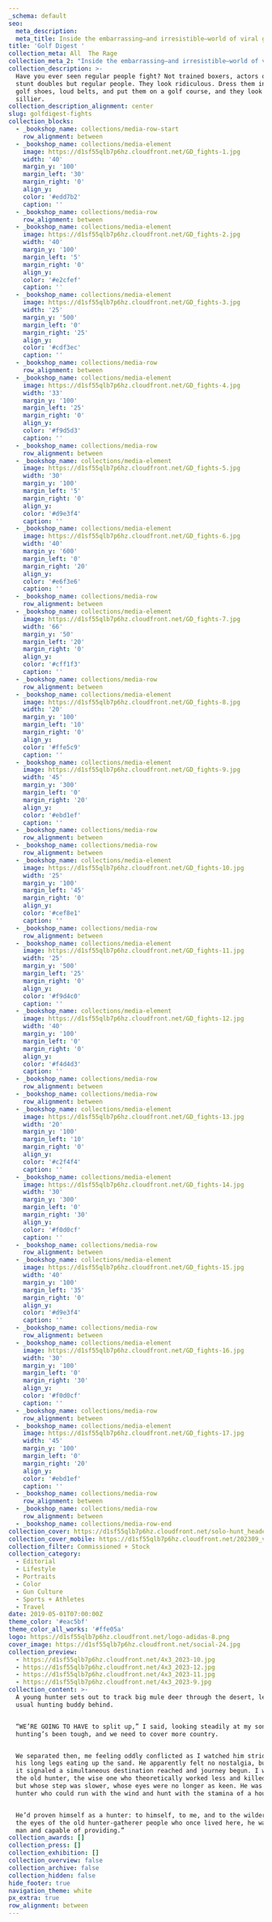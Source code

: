 ```yaml
---
_schema: default
seo:
  meta_description:
  meta_title: Inside the embarrassing—and irresistible—world of viral golf fights
title: 'Golf Digest '
collection_meta: All  The Rage
collection_meta_2: "Inside the embarrassing—and irresistible—world of viral golf fights.\_"
collection_description: >-
  Have you ever seen regular people fight? Not trained boxers, actors or their
  stunt doubles but regular people. They look ridiculous. Dress them in pastels,
  golf shoes, loud belts, and put them on a golf course, and they look even
  sillier.
collection_description_alignment: center
slug: golfdigest-fights
collection_blocks:
  - _bookshop_name: collections/media-row-start
    row_alignment: between
  - _bookshop_name: collections/media-element
    image: https://d1sf55qlb7p6hz.cloudfront.net/GD_fights-1.jpg
    width: '40'
    margin_y: '100'
    margin_left: '30'
    margin_right: '0'
    align_y:
    color: '#edd7b2'
    caption: ''
  - _bookshop_name: collections/media-row
    row_alignment: between
  - _bookshop_name: collections/media-element
    image: https://d1sf55qlb7p6hz.cloudfront.net/GD_fights-2.jpg
    width: '40'
    margin_y: '100'
    margin_left: '5'
    margin_right: '0'
    align_y:
    color: '#e2cfef'
    caption: ''
  - _bookshop_name: collections/media-element
    image: https://d1sf55qlb7p6hz.cloudfront.net/GD_fights-3.jpg
    width: '25'
    margin_y: '500'
    margin_left: '0'
    margin_right: '25'
    align_y:
    color: '#cdf3ec'
    caption: ''
  - _bookshop_name: collections/media-row
    row_alignment: between
  - _bookshop_name: collections/media-element
    image: https://d1sf55qlb7p6hz.cloudfront.net/GD_fights-4.jpg
    width: '33'
    margin_y: '100'
    margin_left: '25'
    margin_right: '0'
    align_y:
    color: '#f9d5d3'
    caption: ''
  - _bookshop_name: collections/media-row
    row_alignment: between
  - _bookshop_name: collections/media-element
    image: https://d1sf55qlb7p6hz.cloudfront.net/GD_fights-5.jpg
    width: '30'
    margin_y: '100'
    margin_left: '5'
    margin_right: '0'
    align_y:
    color: '#d9e3f4'
    caption: ''
  - _bookshop_name: collections/media-element
    image: https://d1sf55qlb7p6hz.cloudfront.net/GD_fights-6.jpg
    width: '40'
    margin_y: '600'
    margin_left: '0'
    margin_right: '20'
    align_y:
    color: '#e6f3e6'
    caption: ''
  - _bookshop_name: collections/media-row
    row_alignment: between
  - _bookshop_name: collections/media-element
    image: https://d1sf55qlb7p6hz.cloudfront.net/GD_fights-7.jpg
    width: '66'
    margin_y: '50'
    margin_left: '20'
    margin_right: '0'
    align_y:
    color: '#cff1f3'
    caption: ''
  - _bookshop_name: collections/media-row
    row_alignment: between
  - _bookshop_name: collections/media-element
    image: https://d1sf55qlb7p6hz.cloudfront.net/GD_fights-8.jpg
    width: '20'
    margin_y: '100'
    margin_left: '10'
    margin_right: '0'
    align_y:
    color: '#ffe5c9'
    caption: ''
  - _bookshop_name: collections/media-element
    image: https://d1sf55qlb7p6hz.cloudfront.net/GD_fights-9.jpg
    width: '45'
    margin_y: '300'
    margin_left: '0'
    margin_right: '20'
    align_y:
    color: '#ebd1ef'
    caption: ''
  - _bookshop_name: collections/media-row
    row_alignment: between
  - _bookshop_name: collections/media-row
    row_alignment: between
  - _bookshop_name: collections/media-element
    image: https://d1sf55qlb7p6hz.cloudfront.net/GD_fights-10.jpg
    width: '25'
    margin_y: '100'
    margin_left: '45'
    margin_right: '0'
    align_y:
    color: '#cef8e1'
    caption: ''
  - _bookshop_name: collections/media-row
    row_alignment: between
  - _bookshop_name: collections/media-element
    image: https://d1sf55qlb7p6hz.cloudfront.net/GD_fights-11.jpg
    width: '25'
    margin_y: '500'
    margin_left: '25'
    margin_right: '0'
    align_y:
    color: '#f9d4c0'
    caption: ''
  - _bookshop_name: collections/media-element
    image: https://d1sf55qlb7p6hz.cloudfront.net/GD_fights-12.jpg
    width: '40'
    margin_y: '100'
    margin_left: '0'
    margin_right: '0'
    align_y:
    color: '#f4d4d3'
    caption: ''
  - _bookshop_name: collections/media-row
    row_alignment: between
  - _bookshop_name: collections/media-row
    row_alignment: between
  - _bookshop_name: collections/media-element
    image: https://d1sf55qlb7p6hz.cloudfront.net/GD_fights-13.jpg
    width: '20'
    margin_y: '100'
    margin_left: '10'
    margin_right: '0'
    align_y:
    color: '#c2f4f4'
    caption: ''
  - _bookshop_name: collections/media-element
    image: https://d1sf55qlb7p6hz.cloudfront.net/GD_fights-14.jpg
    width: '30'
    margin_y: '300'
    margin_left: '0'
    margin_right: '30'
    align_y:
    color: '#f0d0cf'
    caption: ''
  - _bookshop_name: collections/media-row
    row_alignment: between
  - _bookshop_name: collections/media-element
    image: https://d1sf55qlb7p6hz.cloudfront.net/GD_fights-15.jpg
    width: '40'
    margin_y: '100'
    margin_left: '35'
    margin_right: '0'
    align_y:
    color: '#d9e3f4'
    caption: ''
  - _bookshop_name: collections/media-row
    row_alignment: between
  - _bookshop_name: collections/media-element
    image: https://d1sf55qlb7p6hz.cloudfront.net/GD_fights-16.jpg
    width: '30'
    margin_y: '100'
    margin_left: '0'
    margin_right: '30'
    align_y:
    color: '#f0d0cf'
    caption: ''
  - _bookshop_name: collections/media-row
    row_alignment: between
  - _bookshop_name: collections/media-element
    image: https://d1sf55qlb7p6hz.cloudfront.net/GD_fights-17.jpg
    width: '45'
    margin_y: '100'
    margin_left: '0'
    margin_right: '20'
    align_y:
    color: '#ebd1ef'
    caption: ''
  - _bookshop_name: collections/media-row
    row_alignment: between
  - _bookshop_name: collections/media-row
    row_alignment: between
  - _bookshop_name: collections/media-row-end
collection_cover: https://d1sf55qlb7p6hz.cloudfront.net/solo-hunt_header-16.jpg
collection_cover_mobile: https://d1sf55qlb7p6hz.cloudfront.net/202309_vertical-covers-3-3.jpg
collection_filter: Commissioned + Stock
collection_category:
  - Editorial
  - Lifestyle
  - Portraits
  - Color
  - Gun Culture
  - Sports + Athletes
  - Travel
date: 2019-05-01T07:00:00Z
theme_color: '#eac5bf'
theme_color_all_works: '#ffe05a'
logo: https://d1sf55qlb7p6hz.cloudfront.net/logo-adidas-8.png
cover_image: https://d1sf55qlb7p6hz.cloudfront.net/social-24.jpg
collection_preview:
  - https://d1sf55qlb7p6hz.cloudfront.net/4x3_2023-10.jpg
  - https://d1sf55qlb7p6hz.cloudfront.net/4x3_2023-12.jpg
  - https://d1sf55qlb7p6hz.cloudfront.net/4x3_2023-11.jpg
  - https://d1sf55qlb7p6hz.cloudfront.net/4x3_2023-9.jpg
collection_content: >-
  A young hunter sets out to track big mule deer through the desert, leaving his
  usual hunting buddy behind. ⁠


  ⁠“WE’RE GOING TO HAVE to split up,” I said, looking steadily at my son. “The
  hunting’s been tough, and we need to cover more country.⁠


  ⁠We separated then, me feeling oddly conflicted as I watched him stride away,
  his long legs eating up the sand. He apparently felt no nostalgia, but to me
  it signaled a simultaneous destination reached and journey begun. I was now
  the old hunter, the wise one who theoretically worked less and killed more,
  but whose step was slower, whose eyes were no longer as keen. He was the young
  hunter who could run with the wind and hunt with the stamina of a hound. ⁠


  ⁠He’d proven himself as a hunter: to himself, to me, and to the wilderness. In
  the eyes of the old hunter-gatherer people who once lived here, he was now a
  man and capable of providing.”⁠
collection_awards: []
collection_press: []
collection_exhibition: []
collection_overview: false
collection_archive: false
collection_hidden: false
hide_footer: true
navigation_theme: white
px_extra: true
row_alignment: between
---
```


